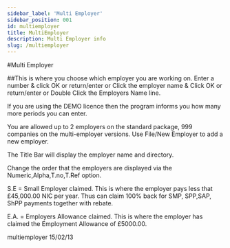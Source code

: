 ```yaml
---
sidebar_label: 'Multi Employer'
sidebar_position: 001
id: multiemployer
title: MultiEmployer
description: Multi Employer info
slug: /multiemployer
---
```


#Multi Employer

##This is where you choose which employer you are working on.
Enter a number & click OK or return/enter
or
Click the employer name & Click OK or return/enter
or
Double Click the Employers Name line.

If you are using the DEMO licence then the program informs you how many more periods you can enter.

You are allowed up to 2 employers on the standard package, 999 companies on the multi-employer versions.
Use File/New Employer to add a new employer.

The Title Bar will display the employer name and directory.

Change the order that the employers are displayed via the Numeric,Alpha,T.no,T.Ref option.

S.E = Small Employer claimed.  This is where the employer pays less that £45,000.00 NIC per year. Thus can claim 100% back for SMP, SPP,SAP, ShPP payments together with rebate.

E.A. = Employers Allowance claimed. This is where the employer has claimed the Employment Allowance of £5000.00.

multiemployer 15/02/13